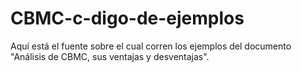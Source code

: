 # CBMC-c-digo-de-ejemplos
Aquí está el fuente sobre el cual corren los ejemplos del documento "Análisis de CBMC, sus ventajas y desventajas".
